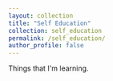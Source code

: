 ```yaml
---
layout: collection
title: "Self Education"
collection: self_education
permalink: /self_education/
author_profile: false
---
```


Things that I'm learning.

